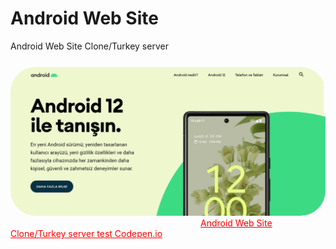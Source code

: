 # Android Web Site
 Android Web Site Clone/Turkey server
<img src="a.png" style="max-width: 100%;border-radius: 40px;margin-top: 25px;">
<a href="https://codepen.io/ajiybaibb/pen/rNJBoOd" rel="nofollow" style="margin-left: 19pc;color: red;text-decoration: underline;"> Android Web Site Clone/Turkey server test Codepen.io</a>